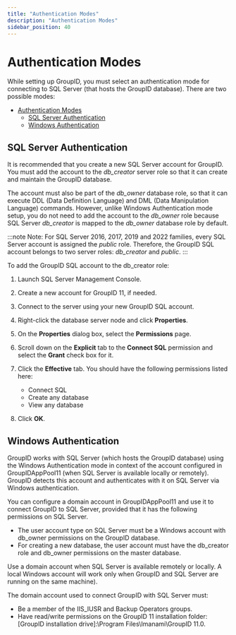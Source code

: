```yaml
---
title: "Authentication Modes"
description: "Authentication Modes"
sidebar_position: 40
---
```


# Authentication Modes

While setting up GroupID, you must select an authentication mode for connecting to SQL Server (that
hosts the GroupID database). There are two possible modes:

- [Authentication Modes](#authentication-modes)
  - [SQL Server Authentication](#sql-server-authentication)
  - [Windows Authentication](#windows-authentication)

## SQL Server Authentication

It is recommended that you create a new SQL Server account for GroupID. You must add the account to
the _db_creator_ server role so that it can create and maintain the GroupID database.

The account must also be part of the _db_owner_ database role, so that it can execute DDL (Data
Definition Language) and DML (Data Manipulation Language) commands. However, unlike Windows
Authentication mode setup, you do not need to add the account to the _db_owner_ role because SQL
Server _db_creator_ is mapped to the _db_owner_ database role by default.

:::note
Note: For SQL Server 2016, 2017, 2019 and 2022 families, every SQL Server account is assigned
the _public_ role. Therefore, the GroupID SQL account belongs to two server roles: _db_creator_ and
_public_.
:::


To add the GroupID SQL account to the db_creator role:

1. Launch SQL Server Management Console.
2. Create a new account for GroupID 11, if needed.
3. Connect to the server using your new GroupID SQL account.
4. Right-click the database server node and click **Properties**.
5. On the **Properties** dialog box, select the **Permissions** page.
6. Scroll down on the **Explicit** tab to the **Connect SQL** permission and select the **Grant**
   check box for it.
7. Click the **Effective** tab. You should have the following permissions listed here:

    - Connect SQL
    - Create any database
    - View any database

8. Click **OK**.

## Windows Authentication

GroupID works with SQL Server (which hosts the GroupID database) using the Windows Authentication
mode in context of the account configured in GroupIDAppPool11 (when SQL Server is available locally
or remotely). GroupID detects this account and authenticates with it on SQL Server via Windows
authentication.

You can configure a domain account in GroupIDAppPool11 and use it to connect GroupID to SQL Server,
provided that it has the following permissions on SQL Server.

- The user account type on SQL Server must be a Windows account with db_owner permissions on the
  GroupID database.
- For creating a new database, the user account must have the db_creator role and db_owner
  permissions on the master database.

Use a domain account when SQL Server is available remotely or locally. A local Windows account will
work only when GroupID and SQL Server are running on the same machine).

The domain account used to connect GroupID with SQL Server must:

- Be a member of the IIS_IUSR and Backup Operators groups.
- Have read/write permissions on the GroupID 11 installation folder: [GroupID installation
  drive]:\Program Files\Imanami\GroupID 11.0.
